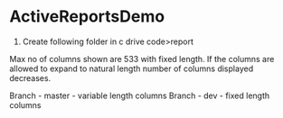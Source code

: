 # ActiveReportsDemo
1. Create following folder in c drive 
    code>report

Max no of columns shown are 533 with fixed length. 
If the columns are allowed to expand to natural length number of columns displayed decreases.

Branch - master - variable length columns
Branch - dev - fixed length columns